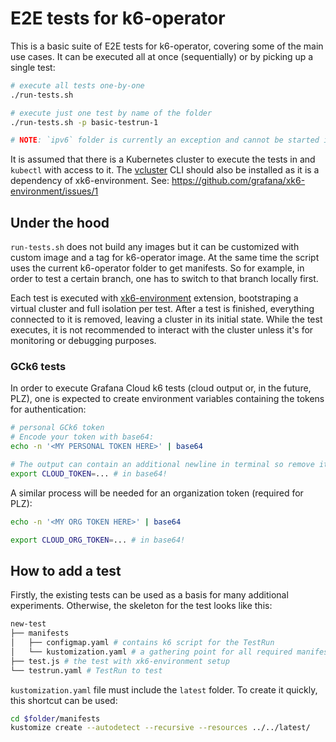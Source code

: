 # E2E tests for k6-operator

This is a basic suite of E2E tests for k6-operator, covering some of the main use cases. It can be executed all at once (sequentially) or by picking up a single test:

```sh
# execute all tests one-by-one
./run-tests.sh

# execute just one test by name of the folder
./run-tests.sh -p basic-testrun-1

# NOTE: `ipv6` folder is currently an exception and cannot be started in this way
```

It is assumed that there is a Kubernetes cluster to execute the tests in and `kubectl` with access to it.
The [vcluster](https://www.vcluster.com/install) CLI should also be installed as it is a dependency of xk6-environment.
See: https://github.com/grafana/xk6-environment/issues/1

## Under the hood

`run-tests.sh` does not build any images but it can be customized with custom image and a tag for k6-operator image. At the same time the script uses the current k6-operator folder to get manifests. So for example, in order to test a certain branch, one has to switch to that branch locally first.

Each test is executed with [xk6-environment](https://github.com/grafana/xk6-environment) extension, bootstraping a virtual cluster and full isolation per test. After a test is finished, everything connected to it is removed, leaving a cluster in its initial state. While the test executes, it is not recommended to interact with the cluster unless it's for monitoring or debugging purposes.

### GCk6 tests

In order to execute Grafana Cloud k6 tests (cloud output or, in the future, PLZ), one is expected to create environment variables containing the tokens for authentication:

```sh
# personal GCk6 token
# Encode your token with base64:
echo -n '<MY PERSONAL TOKEN HERE>' | base64

# The output can contain an additional newline in terminal so remove it, then export it like this:
export CLOUD_TOKEN=... # in base64!
```

A similar process will be needed for an organization token (required for PLZ):
```sh
echo -n '<MY ORG TOKEN HERE>' | base64

export CLOUD_ORG_TOKEN=... # in base64!
```

## How to add a test

Firstly, the existing tests can be used as a basis for many additional experiments. Otherwise, the skeleton for the test looks like this:

```sh
new-test
├── manifests
│   ├── configmap.yaml # contains k6 script for the TestRun
│   └── kustomization.yaml # a gathering point for all required manifests
├── test.js # the test with xk6-environment setup
└── testrun.yaml # TestRun to test
```

`kustomization.yaml` file must include the `latest` folder. To create it quickly, this shortcut can be used:
```sh
cd $folder/manifests
kustomize create --autodetect --recursive --resources ../../latest/
```